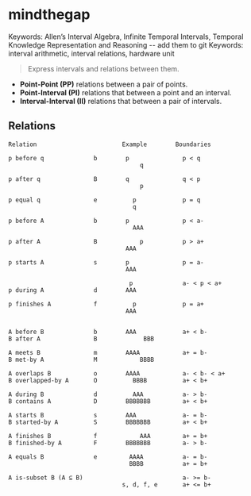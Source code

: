 # mindthegap

Keywords: Allen’s Interval Algebra, Infinite Temporal Intervals, Temporal Knowledge Representation and Reasoning -- add them to git
Keywords: interval arithmetic, interval relations, hardware unit


> Express intervals and relations between them.

- **Point-Point (PP)** relations between a pair of points.
- **Point-Interval (PI)** relations that between a point and an interval.
- **Interval-Interval (II)** relations that between a pair of intervals.

## Relations

```text
Relation                        Example        Boundaries

p before q              b        p               p < q
                                     q

p after q               B        q               q < p
                                     p

p equal q               e          p             p = q
                                   q

p before A              b        p               p < a-
                                   AAA

p after A               B            p           p > a+
                                 AAA

p starts A              s        p               p = a-
                                 AAA

                                  p              a- < p < a+
p during A              d        AAA

p finishes A            f          p             p = a+
                                 AAA


A before B              b        AAA             a+ < b-
B after A               B             BBB

A meets B               m        AAAA            a+ = b-
B met-by A              M            BBBB

A overlaps B            o        AAAA            a- < b- < a+
B overlapped-by A       O          BBBB          a+ < b+

A during B              d          AAA           a- > b-
B contains A            D        BBBBBBB         a+ < b+

A starts B              s        AAA             a- = b-
B started-by A          S        BBBBBBB         a+ < b+

A finishes B            f            AAA         a+ = b+
B finished-by A         F        BBBBBBB         a- > b-

A equals B              e         AAAA           a- = b-
                                  BBBB           a+ = b+

A is-subset B (A ⊆ B)                            a- >= b-
                                s, d, f, e       a+ <= b+


```